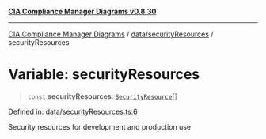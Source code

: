 [**CIA Compliance Manager Diagrams v0.8.30**](../../../README.md)

***

[CIA Compliance Manager Diagrams](../../../modules.md) / [data/securityResources](../README.md) / securityResources

# Variable: securityResources

> `const` **securityResources**: [`SecurityResource`](../../../services/interfaces/SecurityResource.md)[]

Defined in: [data/securityResources.ts:6](https://github.com/Hack23/cia-compliance-manager/blob/6afa716316469147e542039d136ec79ffdbd4ac9/src/data/securityResources.ts#L6)

Security resources for development and production use
